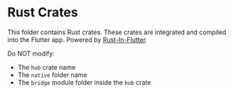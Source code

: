 # Rust Crates

This folder contains Rust crates. These crates are integrated and compiled into the Flutter app. Powered by [Rust-In-Flutter](https://github.com/cunarist/rust-in-flutter).

Do NOT modify:
- The `hub` crate name
- The `native` folder name
- The `bridge` module folder inside the `hub` crate